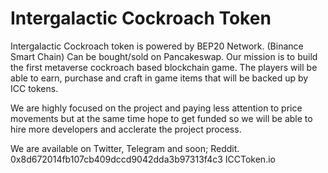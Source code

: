 # Intergalactic Cockroach Token
Intergalactic Cockroach token is powered by BEP20 Network. (Binance Smart Chain) 
Can be bought/sold on Pancakeswap. Our mission is to build the first metaverse cockroach based blockchain game.
The players will be able to earn, purchase and craft in game items that will be backed up by ICC tokens. 

We are highly focused on the project and paying less attention to price movements but at the same time hope to get funded so we will be able to hire more 
developers and acclerate the project process. 

We are available on Twitter, Telegram and soon; Reddit.
0x8d672014fb107cb409dccd9042dda3b97313f4c3
ICCToken.io
